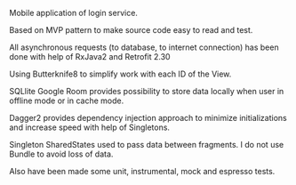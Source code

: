 Mobile application of login service.

Based on MVP pattern to make source code easy to read and test.

All asynchronous requests (to database, to internet connection) has been done with help of RxJava2 and Retrofit 2.30

Using Butterknife8 to simplify work with each ID of the View.

SQLlite Google Room provides possibility to store data locally when user in offline mode or in cache mode.

Dagger2 provides dependency injection approach to minimize initializations and increase speed with help of Singletons.

Singleton SharedStates used to pass data between fragments. I do not use Bundle to avoid loss of data.

Also have been made some unit, instrumental, mock and espresso tests.
